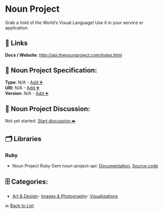# Noun Project

Grab a hold of the World’s Visual Language! Use it in your service or application.

##  🔗 Links
**Docs / Website**: http://api.thenounproject.com/index.html

## 🧬 Noun Project Specification:
**Type**: N/A - [Add ➕](https://github.com/apis-list/apis-list/edit/main/apis.yaml#L13597)  
**URI**: N/A - [Add ➕](https://github.com/apis-list/apis-list/edit/main/apis.yaml#L13597)  
**Version**: N/A - [Add ➕](https://github.com/apis-list/apis-list/edit/main/apis.yaml#L13597)

## 💬 Noun Project Discussion:
Not yet started. [Start discussion ➡️](https://github.com/apis-list/apis-list/discussions/new)

## 🗂️ Libraries
### Ruby
- Noun Project Ruby Gem noun-project-api: [Documentation](https://github.com/TailorBrands/noun-project-api), [Source code](http://rubygems.org/gems/noun-project-api/versions/0.0.5)


## 🗄️ Categories:
- [Art & Design](https://github.com/apis-list/apis-list#art--design-)- [Images & Photography](https://github.com/apis-list/apis-list#images--photography-)- [Visualizations](https://github.com/apis-list/apis-list#visualizations-)

🔙  [Back to List](https://github.com/apis-list/apis-list)
